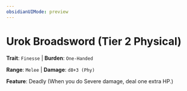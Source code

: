 ```yaml
---
obsidianUIMode: preview
---
```

# Urok Broadsword (Tier 2 Physical)

**Trait**: `Finesse` | **Burden**: `One-Handed`

**Range**: `Melee` | **Damage**: `d8+3 (Phy)`

**Feature**: Deadly (When you do Severe damage, deal one extra HP.)
